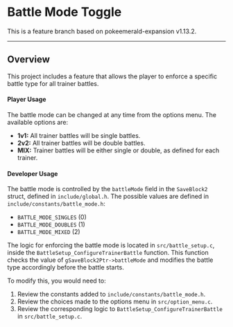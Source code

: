 # Battle Mode Toggle

This is a feature branch based on pokeemerald-expansion v1.13.2.

---

## Overview

This project includes a feature that allows the player to enforce a specific battle type for all trainer battles.

#### Player Usage
The battle mode can be changed at any time from the options menu. The available options are:
-   **1v1:** All trainer battles will be single battles.
-   **2v2:** All trainer battles will be double battles.
-   **MIX:** Trainer battles will be either single or double, as defined for each trainer.

#### Developer Usage
The battle mode is controlled by the `battleMode` field in the `SaveBlock2` struct, defined in `include/global.h`. The possible values are defined in `include/constants/battle_mode.h`:
-   `BATTLE_MODE_SINGLES` (0)
-   `BATTLE_MODE_DOUBLES` (1)
-   `BATTLE_MODE_MIXED` (2)

The logic for enforcing the battle mode is located in `src/battle_setup.c`, inside the `BattleSetup_ConfigureTrainerBattle` function. This function checks the value of `gSaveBlock2Ptr->battleMode` and modifies the battle type accordingly before the battle starts.

To modify this, you would need to:
1.  Review the constants added to `include/constants/battle_mode.h`.
2.  Review the choices made to the options menu in `src/option_menu.c`.
3.  Review the corresponding logic to `BattleSetup_ConfigureTrainerBattle` in `src/battle_setup.c`.
